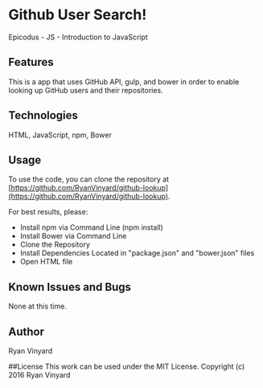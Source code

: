 # Github User Search!
Epicodus - JS - Introduction to JavaScript

## Features
This is a app that uses GitHub API, gulp, and bower in order to enable looking up GitHub users and their repositories.

## Technologies

HTML, JavaScript, npm, Bower

## Usage

To use the code, you can clone the repository at [https://github.com/RyanVinyard/github-lookup](https://github.com/RyanVinyard/github-lookup).

For best results, please:

- Install npm via Command Line (npm install)
- Install Bower via Command Line
- Clone the Repository
- Install Dependencies Located in "package.json" and "bower.json" files
- Open HTML file

## Known Issues and Bugs

None at this time.

## Author
Ryan Vinyard

##License
This work can be used under the MIT License.
Copyright (c) 2016 Ryan Vinyard

